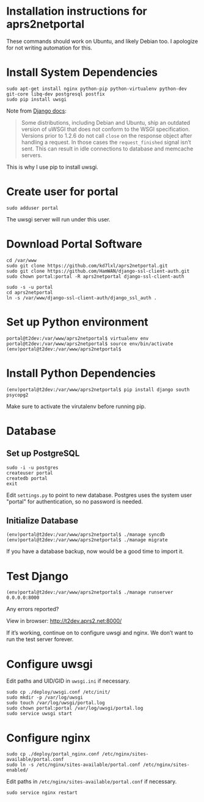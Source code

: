 # Installation instructions for aprs2netportal
These commands should work on Ubuntu, and likely Debian too. I apologize for not
writing automation for this.

# Install System Dependencies
    sudo apt-get install nginx python-pip python-virtualenv python-dev git-core libq-dev postgresql postfix
    sudo pip install uwsgi

Note from [Django docs](https://docs.djangoproject.com/en/dev/howto/deployment/wsgi/uwsgi/):
> Some distributions, including Debian and Ubuntu, ship an outdated version of
uWSGI that does not conform to the WSGI specification. Versions prior to 1.2.6
do not call `close` on the response object after handling a request. In those
cases the `request_finished` signal isn’t sent. This can result in idle
connections to database and memcache servers.

This is why I use pip to install uwsgi.

# Create user for portal
    sudo adduser portal
The uwsgi server will run under this user.

# Download Portal Software
    cd /var/www
    sudo git clone https://github.com/kd7lxl/aprs2netportal.git
    sudo git clone https://github.com/HamWAN/django-ssl-client-auth.git
    sudo chown portal:portal -R aprs2netportal django-ssl-client-auth

    sudo -s -u portal
    cd aprs2netportal
    ln -s /var/www/django-ssl-client-auth/django_ssl_auth .

# Set up Python environment
    portal@t2dev:/var/www/aprs2netportal$ virtualenv env
    portal@t2dev:/var/www/aprs2netportal$ source env/bin/activate
    (env)portal@t2dev:/var/www/aprs2netportal$

# Install Python Dependencies
    (env)portal@t2dev:/var/www/aprs2netportal$ pip install django south psycopg2
Make sure to activate the virutalenv before running pip.

# Database
## Set up PostgreSQL
    sudo -i -u postgres
    createuser portal
    createdb portal
    exit

Edit `settings.py` to point to new database. Postgres uses the system user
"portal" for authentication, so no password is needed.

## Initialize Database
    (env)portal@t2dev:/var/www/aprs2netportal$ ./manage syncdb
    (env)portal@t2dev:/var/www/aprs2netportal$ ./manage migrate

If you have a database backup, now would be a good time to import it.

# Test Django
    (env)portal@t2dev:/var/www/aprs2netportal$ ./manage runserver 0.0.0.0:8000

Any errors reported?

View in browser: http://t2dev.aprs2.net:8000/

If it’s working, continue on to configure uwsgi and nginx. We don’t want to run the test server forever.

# Configure uwsgi
Edit paths and UID/GID in `uwsgi.ini` if necessary.

    sudo cp ./deploy/uwsgi.conf /etc/init/
    sudo mkdir -p /var/log/uwsgi
    sudo touch /var/log/uwsgi/portal.log
    sudo chown portal:portal /var/log/uwsgi/portal.log
    sudo service uwsgi start

# Configure nginx
    sudo cp ./deploy/portal_nginx.conf /etc/nginx/sites-available/portal.conf
    sudo ln -s /etc/nginx/sites-available/portal.conf /etc/nginx/sites-enabled/
Edit paths in `/etc/nginx/sites-available/portal.conf` if necessary.

    sudo service nginx restart
